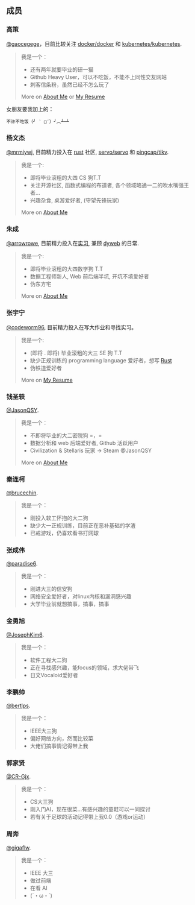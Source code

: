 ## 成员

### 高策

[@gaocegege](https://github.com/gaocegege)，目前比较关注 [docker/docker](https://github.com/docker/docker) 和 [kubernetes/kubernetes](https://github.com/kubernetes/kubernetes).
> 我是一个：
>
>* 还有两年就要毕业的研一猫
>* Github Heavy User，可以不吃饭，不能不上同性交友网站
>* 刺客信条粉，虽然已经不怎么玩了
>
> More on [About Me](http://gaocegege.com/Blog/about/) or [My Resume](http://gaocegege.com/resume/cn/)

女朋友要我加上的：

```
不许不吃饭（╯ ‵ □′）╯︵┴─┴
```

### 杨文杰

[@mrmiywj](https://github.com/mrmiywj), 目前精力投入在 [rust](https://rust-lang.org) 社区, [servo/servo](https://github.com/servo/servo) 和 [pingcap/tikv](https://github.com/tikv).
> 我是一个:
>
>* 即将毕业滚粗的大四 CS 狗T.T
>* 关注开源社区, 函数式编程的布道者, 各个领域略通一二的吹水嘴强王者...
>* 兴趣杂食, 桌游爱好者, (守望先锋玩家)
>
> More on [About Me](https://blog.ivanyang.me)

### 朱成

[@arrowrowe](https://github.com/arrowrowe), 目前精力投入在[实习](http://yitutech.com/), 兼顾 [dyweb](https://github.com/dyweb/) 的日常.
> 我是一个:
>
>* 即将毕业滚粗的大四数学狗 T.T
>* 数据工程师新人, Web 前后端半坑, 开坑不填爱好者
>* 伪东方宅
>
> More on [About Me](http://arrowrowe.me)


### 张宇宁

[@codeworm96](https://github.com/codeworm96), 目前精力投入在写大作业和寻找实习。
> 我是一个:
>
>* (即将 . 即将) 毕业滚粗的大三 SE 狗 T.T
>* 缺少正规训练的 programming language 爱好者，想写 [Rust](https://rust-lang.org)
>* 伪铁道爱好者
>
> More on [My Resume](https://codeworm96.github.io/resume/)

### 钱圣轶

[@JasonQSY](https://github.com/JasonQSY).
> 我是一个：
>
>* 不即将毕业的大二密院狗 =，=
>* 数据分析和 web 后端爱好者, Github 活跃用户
>* Civilization & Stellaris 玩家 -> Steam @JasonQSY
>
> More on [About Me](http://jasonqian.me)

### 秦连柯

[@brucechin](https://github.com/brucechin).
> 我是一个：
>
>* 刚投入软工怀抱的大二狗
>* 缺少大一正规训练，目前正在恶补基础的学渣
>* 已戒游戏，仍喜欢看书打网球
>

### 张成伟
[@paradise6](https://github.com/paradise6).
> 我是一个：
>
>* 刚进大三的信安狗
>* 网络安全爱好者，对linux内核和漏洞感兴趣
>* 大学毕业前就想搞事，搞事，搞事 
>

### 金勇旭
[@JosephKim6](https://github.com/JosephKim6).
> 我是一个：
>
>* 软件工程大二狗
>* 正在寻找感兴趣，能focus的领域，求大佬带飞
>* 日文Vocaloid爱好者
>

### 李鹏帅
[@bertlps](https://github.com/bertlps).
> 我是一个：
>
>* IEEE大三狗
>* 偏好网络方向，然而比较菜
>* 大佬们搞事情记得带上我
>

### 郭家贤
[@CR-Gjx](https://github.com/CR-Gjx).
> 我是一个：
>
>* CS大三狗
>* 刚入门AI，现在很菜...有感兴趣的童鞋可以一同探讨
>* 若有关于足球的活动记得带上我0.0（游戏or运动）
>

### 周奔
[@gigaflw](https://github.com/gigaflw).
> 我是一个：
>
>* IEEE 大三
>* 做过前端
>* 在看 AI
>* (´・ω・`)
>

